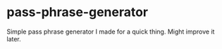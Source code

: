 # pass-phrase-generator
Simple pass phrase generator I made for a quick thing. Might improve it later.
